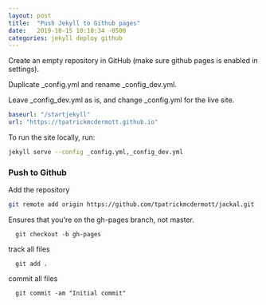 ```yaml
---
layout: post
title:  "Push Jekyll to Github pages"
date:   2019-10-15 10:10:34 -0500
categories: jekyll deploy github
---
```

Create an empty repository in GitHub (make sure github pages is enabled in settings).

Duplicate \_config.yml and rename \_config_dev.yml.

Leave \_config_dev.yml as is, and change \_config.yml for the live site.

```yaml
baseurl: "/startjekyll"
url: "https://tpatrickmcdermott.github.io"
```

To run the site locally, run:

```bash
jekyll serve --config _config.yml,_config_dev.yml
```

### Push to Github

Add the repository
```bash
git remote add origin https://github.com/tpatrickmcdermott/jackal.git
```

Ensures that you're on the gh-pages branch, not master.
```
  git checkout -b gh-pages
```

track all  files
```
  git add .
```

commit all files
```
  git commit -am "Initial commit"
```
